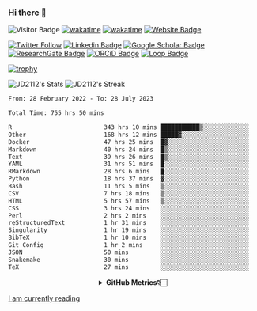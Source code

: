 ### Hi there 👋
![Visitor Badge](https://visitor-badge.laobi.icu/badge?page_id=JD2112.JD2112)
[![wakatime](https://github.com/JD2112/JD2112/actions/workflows/waka-readme.yml/badge.svg)](https://github.com/JD2112/JD2112/actions/workflows/waka-readme.yml)
[![wakatime](https://wakatime.com/badge/user/fe95275f-909a-4147-a45d-624981173898.svg)](https://wakatime.com/@fe95275f-909a-4147-a45d-624981173898)
[![Website Badge](https://img.shields.io/badge/website-informational?style=flat-square)](http://jyotirmoydas.netlify.app)

[![Twitter Follow](https://img.shields.io/twitter/follow/jyotirmoy21?style=social)](https://twitter.com/jyotirmoy21)
[![Linkedin Badge](https://img.shields.io/badge/-jyotirmoy-blue?style=plastic&logo=Linkedin&logoColor=white&link=https://www.linkedin.com/in/dasjyotirmoy/)](https://www.linkedin.com/in/dasjyotirmoy/)
[![Google Scholar Badge](https://img.shields.io/badge/-jyotirmoy-blue?style=plastic&logo=GoogleScholar&logoColor=white&link=https://scholar.google.se/citations?user=IMBYOv8AAAAJ&hl=en)](https://scholar.google.se/citations?user=IMBYOv8AAAAJ&hl=en)
[![ResearchGate Badge](https://img.shields.io/badge/-jyotirmoy-cyan?style=plastic&logo=ResearchGate&logoColor=white&link=https://www.researchgate.net/profile/Jyotirmoy-Das-3)](https://www.researchgate.net/profile/Jyotirmoy-Das-3)
[![ORCiD Badge](https://img.shields.io/badge/-jyotirmoy-green?style=plastic&logo=orcid&logoColor=white&link=https://orcid.org/0000-0002-5649-4658)](https://orcid.org/0000-0002-5649-4658)
[![Loop Badge](https://img.shields.io/badge/-jyotirmoy-orange?style=plastic&logo=Loop&logoColor=white&link=https://loop.frontiersin.org/people/1519976/overview)](https://loop.frontiersin.org/people/1519976/overview)

[![trophy](https://github-profile-trophy.vercel.app/?username=JD2112)](https://github.com/ryo-ma/github-profile-trophy)

<!--
**JD2112/JD2112** is a ✨ _special_ ✨ repository because its `README.md` (this file) appears on your GitHub profile.

Here are some ideas to get you started:

- 🔭 I’m currently working on ...
- 🌱 I’m currently learning ...
- 👯 I’m looking to collaborate on ...
- 🤔 I’m looking for help with ...
- 💬 Ask me about ...
- 📫 How to reach me: ...
- 😄 Pronouns: ...
- ⚡ Fun fact: ...
![JD2112's Top Languages](https://github-readme-stats.vercel.app/api/top-langs/?username=JD2112&theme=vue-dark&show_icons=true&hide_border=true&layout=compact)
-->
![JD2112's Stats](https://github-readme-stats.vercel.app/api?username=JD2112&theme=vue-dark&show_icons=true&hide_border=true&count_private=true)
![JD2112's Streak](https://github-readme-streak-stats.herokuapp.com/?user=JD2112&theme=vue-dark&hide_border=true)





<!--START_SECTION:waka-->

```txt
From: 28 February 2022 - To: 28 July 2023

Total Time: 755 hrs 50 mins

R                          343 hrs 10 mins ███████████▒░░░░░░░░░░░░░   45.40 %
Other                      168 hrs 12 mins █████▓░░░░░░░░░░░░░░░░░░░   22.25 %
Docker                     47 hrs 25 mins  █▓░░░░░░░░░░░░░░░░░░░░░░░   06.28 %
Markdown                   40 hrs 24 mins  █▒░░░░░░░░░░░░░░░░░░░░░░░   05.35 %
Text                       39 hrs 26 mins  █▒░░░░░░░░░░░░░░░░░░░░░░░   05.22 %
YAML                       31 hrs 51 mins  █░░░░░░░░░░░░░░░░░░░░░░░░   04.21 %
RMarkdown                  28 hrs 6 mins   █░░░░░░░░░░░░░░░░░░░░░░░░   03.72 %
Python                     18 hrs 37 mins  ▓░░░░░░░░░░░░░░░░░░░░░░░░   02.46 %
Bash                       11 hrs 5 mins   ▒░░░░░░░░░░░░░░░░░░░░░░░░   01.47 %
CSV                        7 hrs 18 mins   ▒░░░░░░░░░░░░░░░░░░░░░░░░   00.97 %
HTML                       5 hrs 57 mins   ▒░░░░░░░░░░░░░░░░░░░░░░░░   00.79 %
CSS                        3 hrs 24 mins   ░░░░░░░░░░░░░░░░░░░░░░░░░   00.45 %
Perl                       2 hrs 2 mins    ░░░░░░░░░░░░░░░░░░░░░░░░░   00.27 %
reStructuredText           1 hr 31 mins    ░░░░░░░░░░░░░░░░░░░░░░░░░   00.20 %
Singularity                1 hr 19 mins    ░░░░░░░░░░░░░░░░░░░░░░░░░   00.18 %
BibTeX                     1 hr 10 mins    ░░░░░░░░░░░░░░░░░░░░░░░░░   00.15 %
Git Config                 1 hr 2 mins     ░░░░░░░░░░░░░░░░░░░░░░░░░   00.14 %
JSON                       50 mins         ░░░░░░░░░░░░░░░░░░░░░░░░░   00.11 %
Snakemake                  30 mins         ░░░░░░░░░░░░░░░░░░░░░░░░░   00.07 %
TeX                        27 mins         ░░░░░░░░░░░░░░░░░░░░░░░░░   00.06 %
```

<!--END_SECTION:waka-->

<div align="center">
    <details>
        <summary><b>GitHub Metrics👇🏻</b></summary>
    <br>
        
[Get Details](https://metrics.lecoq.io/insights/JD2112)
    </details>
</div>

<a target="_blank" href="https://www.goodreads.com/user/show/21242415-jyotirmoy-das">I am currently reading</a>


